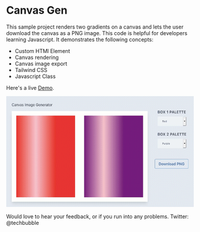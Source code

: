 # Canvas Gen

This sample project renders two gradients on a canvas and lets the user download the canvas as a PNG image. This code is helpful for developers learning Javascript. It demonstrates the following concepts:

* Custom HTMl Element
* Canvas rendering
* Canvas image export
* Tailwind CSS
* Javascript Class

Here's a live [Demo](https://techbubble.github.io/canvasgen/). 

![Demo Image](demo.gif)

Would love to hear your feedback, or if you run into any problems. Twitter: @techbubble
